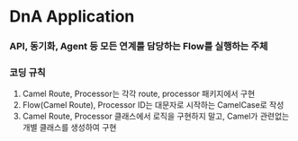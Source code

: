 # DnA Application
### API, 동기화, Agent 등 모든 연계를 담당하는 Flow를 실행하는 주체

### 코딩 규칙
1. Camel Route, Processor는 각각 route, processor 패키지에서 구현
2. Flow(Camel Route), Processor ID는 대문자로 시작하는 CamelCase로 작성
3. Camel Route, Processor 클래스에서 로직을 구현하지 말고, Camel가 관련없는 개별 클래스를 생성하여 구현
